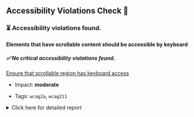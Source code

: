 ## Accessibility Violations Check 🔎

### ⏳ Accessibility violations found.

#### Elements that have scrollable content should be accessible by keyboard



##### ✅ No critical accessibility violations found.

[Ensure that scrollable region has keyboard access](https://dequeuniversity.com/rules/axe/3.5/scrollable-region-focusable?application=axe-puppeteer)

- Impact: **moderate**

- Tags: `wcag2a`, `wcag211`

<details><summary>Click here for detailed report</summary>

   1. **Node:** `<img class="arrow" src="/img/arrow.png" title="scroll-down" alt="scroll-down">`, **Impact:** moderate

       Fix any of the following:

      - Element should have focusable content

      - Element should be focusable

</details>

